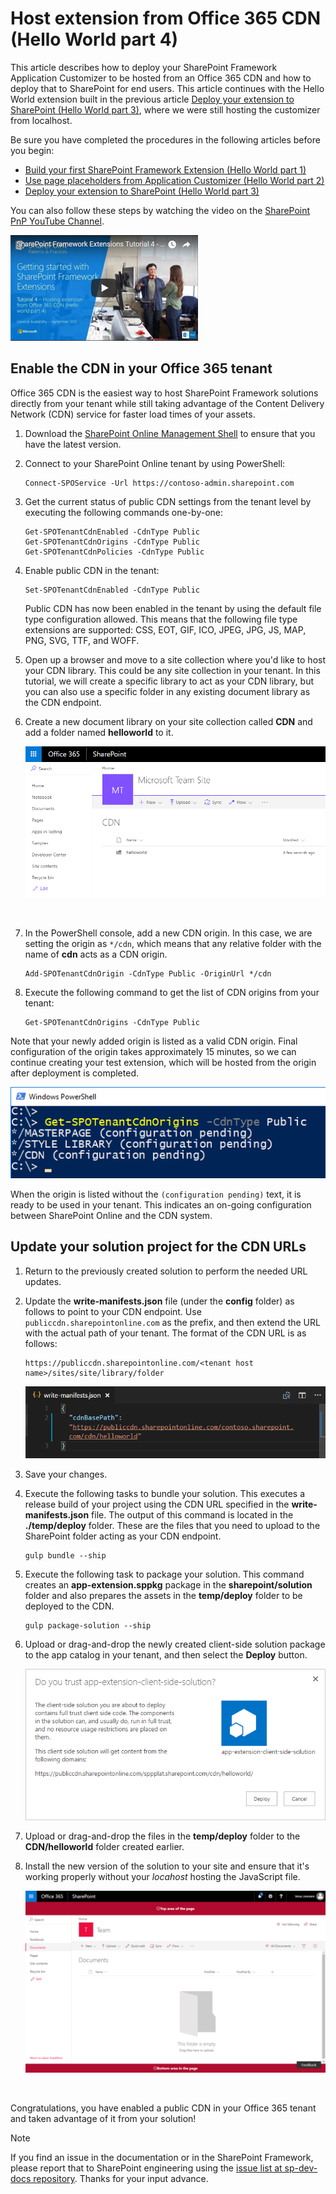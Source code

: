 # Host extension from Office 365 CDN (Hello World part 4)

This article describes how to deploy your SharePoint Framework Application Customizer to be hosted from an Office 365 CDN and how to deploy that to SharePoint for end users. This article continues with the Hello World extension built in the previous article [Deploy your extension to SharePoint (Hello World part 3)](./serving-your-extension-from-sharepoint.md), where we were still hosting the customizer from localhost.

Be sure you have completed the procedures in the following articles before you begin:

* [Build your first SharePoint Framework Extension (Hello World part 1)](./build-a-hello-world-extension.md)
* [Use page placeholders from Application Customizer (Hello World part 2)](./using-page-placeholder-with-extensions.md)
* [Deploy your extension to SharePoint (Hello World part 3)](./serving-your-extension-from-sharepoint.md)

You can also follow these steps by watching the video on the [SharePoint PnP YouTube Channel](https://www.youtube.com/watch?v=oOIHWamPr34&list=PLR9nK3mnD-OXtWO5AIIr7nCR3sWutACpV). 

<a href="https://www.youtube.com/watch?v=nh1qFArXG2Y">
<img src="../../../images/spfx-ext-youtube-tutorial4.png" alt="Screenshot of the YouTube video player for this tutorial" />
</a>

## Enable the CDN in your Office 365 tenant
Office 365 CDN is the easiest way to host SharePoint Framework solutions directly from your tenant while still taking advantage of the Content Delivery Network (CDN) service for faster load times of your assets.

1. Download the [SharePoint Online Management Shell](https://www.microsoft.com/en-us/download/details.aspx?id=35588) to ensure that you have the latest version.

2. Connect to your SharePoint Online tenant by using PowerShell:
    
    ```
    Connect-SPOService -Url https://contoso-admin.sharepoint.com
    ```
    
3. Get the current status of public CDN settings from the tenant level by executing the following commands one-by-one: 
    
    ```
    Get-SPOTenantCdnEnabled -CdnType Public
    Get-SPOTenantCdnOrigins -CdnType Public
    Get-SPOTenantCdnPolicies -CdnType Public
    ```
    
4. Enable public CDN in the tenant:
    
    ```
    Set-SPOTenantCdnEnabled -CdnType Public
    ```
    
    Public CDN has now been enabled in the tenant by using the default file type configuration allowed. This means that the following file type extensions are supported: CSS, EOT, GIF, ICO, JPEG, JPG, JS, MAP, PNG, SVG, TTF, and WOFF.

5. Open up a browser and move to a site collection where you'd like to host your CDN library. This could be any site collection in your tenant. In this tutorial, we will create a specific library to act as your CDN library, but you can also use a specific folder in any existing document library as the CDN endpoint.

6. Create a new document library on your site collection called **CDN** and add a folder named **helloworld** to it.
    
    ![helloworld-extension folder in CDN library](../../../images/ext-app-cdn-folder-created.png) 
    
    <br/>
    
7. In the PowerShell console, add a new CDN origin. In this case, we are setting the origin as `*/cdn`, which means that any relative folder with the name of **cdn** acts as a CDN origin.
    
    ```
    Add-SPOTenantCdnOrigin -CdnType Public -OriginUrl */cdn
    ```
    
8. Execute the following command to get the list of CDN origins from your tenant:
    
    ```
    Get-SPOTenantCdnOrigins -CdnType Public
    ```
    
Note that your newly added origin is listed as a valid CDN origin. Final configuration of the origin takes approximately 15 minutes, so we can continue creating your test extension, which will be hosted from the origin after deployment is completed. 

![List of public origins in tenant](../../../images/ext-app-cdn-origins-pending.png)

When the origin is listed without the `(configuration pending)` text, it is ready to be used in your tenant. This indicates an on-going configuration between SharePoint Online and the CDN system. 

## Update your solution project for the CDN URLs

1. Return to the previously created solution to perform the needed URL updates.
    
2. Update the **write-manifests.json** file (under the **config** folder) as follows to point to your CDN endpoint. Use `publiccdn.sharepointonline.com` as the prefix, and then extend the URL with the actual path of your tenant. The format of the CDN URL is as follows:
    
    ```
    https://publiccdn.sharepointonline.com/<tenant host name>/sites/site/library/folder
    ```
    
    ![Updated write manifest content with path to CDN endpoint](../../../images/ext-app-cdn-write-manifest.png)

3. Save your changes.

4. Execute the following tasks to bundle your solution. This executes a release build of your project using the CDN URL specified in the **write-manifests.json** file. The output of this command is located in the **./temp/deploy** folder. These are the files that you need to upload to the SharePoint folder acting as your CDN endpoint. 
    
    ```
    gulp bundle --ship
    ```
    
5. Execute the following task to package your solution. This command creates an **app-extension.sppkg** package in the **sharepoint/solution** folder and also prepares the assets in the **temp/deploy** folder to be deployed to the CDN.
    
    ```
    gulp package-solution --ship
    ```
    
6. Upload or drag-and-drop the newly created client-side solution package to the app catalog in your tenant, and then select the **Deploy** button.

    ![App Catalog Trust Dialog with path to CDN endpoint](../../../images/ext-app-approve-cdn-address.png)

7. Upload or drag-and-drop the files in the **temp/deploy** folder to the **CDN/helloworld** folder created earlier.

8. Install the new version of the solution to your site and ensure that it's working properly without your *locahost* hosting the JavaScript file.

    ![Custom header and footer elements rendered in the page](../../../images/ext-app-header-footer-visible.png)

<br/>

Congratulations, you have enabled a public CDN in your Office 365 tenant and taken advantage of it from your solution!

> [!NOTE]
> If you find an issue in the documentation or in the SharePoint Framework, please report that to SharePoint engineering using the [issue list at sp-dev-docs repository](https://github.com/SharePoint/sp-dev-docs/issues). Thanks for your input advance.